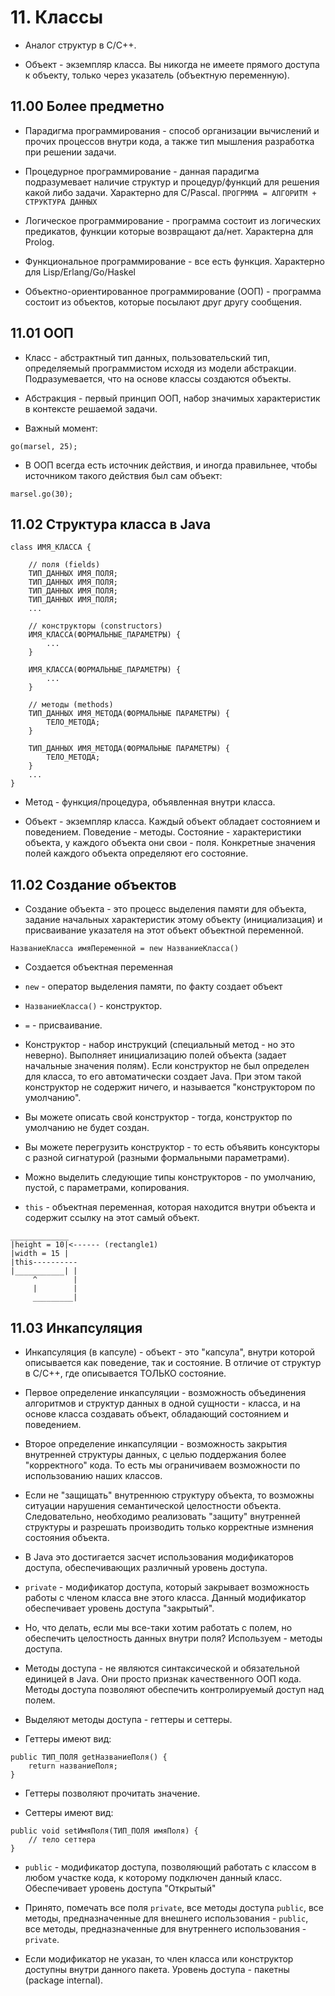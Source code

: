 # 11. Классы

* Аналог структур в C/C++.

* Объект - экземпляр класса. Вы никогда не имеете прямого доступа к объекту, только через указатель (объектную переменную).

## 11.00 Более предметно

* Парадигма программирования - способ организации вычислений и прочих процессов внутри кода, а также тип мышления разработка при решении задачи.

* Процедурное программирование - данная парадигма подразумевает наличие структур и процедур/функций для решения какой либо задачи. Характерно для C/Pascal. `ПРОГРММА = АЛГОРИТМ + СТРУКТУРА ДАННЫХ`

* Логическое программирование - программа состоит из логических предикатов, функции которые возвращают да/нет. Характерна для Prolog.

* Функциональное программирование - все есть функция. Характерно для Lisp/Erlang/Go/Haskel

* Объектно-ориентированное программирование (ООП) - программа состоит из объектов, которые посылают друг другу сообщения.

## 11.01 ООП

* Класс - абстрактный тип данных, пользовательский тип, определяемый программистом исходя из модели абстракции. Подразумевается, что на основе классы создаются объекты.

* Абстракция - первый принцип ООП, набор значимых характеристик в контексте решаемой задачи.

* Важный момент:

```
go(marsel, 25);
```

* В ООП всегда есть источник действия, и иногда правильнее, чтобы источником такого действия был сам объект:

```
marsel.go(30);
```

## 11.02 Структура класса в Java

```
class ИМЯ_КЛАССА {

	// поля (fields)
	ТИП_ДАННЫХ ИМЯ_ПОЛЯ;
	ТИП_ДАННЫХ ИМЯ_ПОЛЯ;
	ТИП_ДАННЫХ ИМЯ_ПОЛЯ;
	ТИП_ДАННЫХ ИМЯ_ПОЛЯ;
	...

	// конструкторы (constructors)
	ИМЯ_КЛАССА(ФОРМАЛЬНЫЕ_ПАРАМЕТРЫ) {
		...
	}

	ИМЯ_КЛАССА(ФОРМАЛЬНЫЕ_ПАРАМЕТРЫ) {
		...
	}

	// методы (methods)
	ТИП_ДАННЫХ ИМЯ_МЕТОДА(ФОРМАЛЬНЫЕ ПАРАМЕТРЫ) {
		ТЕЛО_МЕТОДА;
	}

	ТИП_ДАННЫХ ИМЯ_МЕТОДА(ФОРМАЛЬНЫЕ ПАРАМЕТРЫ) {
		ТЕЛО_МЕТОДА;
	}
	...
}
```

* Метод - функция/процедура, объявленная внутри класса.

* Объект - экземпляр класса. Каждый объект обладает состоянием и поведением. Поведение - методы. Состояние - характеристики объекта, у каждого объекта они свои - поля. Конкретные значения полей каждого объекта определяют его состояние.

## 11.02 Создание объектов

* Создание объекта - это процесс выделения памяти для объекта, задание начальных характеристик этому объекту (инициализация) и присваивание указателя на этот объект объектной переменной.

```
НазваниеКласса имяПеременной = new НазваниеКласса()
```

* Создается объектная переменная 

* `new` - оператор выделения памяти, по факту создает объект

* `НазваниеКласса()` - конструктор.

* `=` - присваивание.

* Конструктор - набор инструкций (специальный метод - но это неверно). Выполняет инициализацию полей объекта (задает начальные значения полям). Если конструктор не был определен для класса, то его автоматически создает Java. При этом такой конструктор не содержит ничего, и называется "конструктором по умолчанию".

* Вы можете описать свой конструктор - тогда, конструктор по умолчанию не будет создан.

* Вы можете перегрузить конструктор - то есть объявить консукторы с разной сигнатурой (разными формальными параметрами).

* Можно выделить следующие типы конструкторов - по умолчанию, пустой, с параметрами, копирования.

* `this` - объектная переменная, которая находится внутри объекта и содержит ссылку на этот самый объект.

```
_____________
|height = 10|<------ (rectangle1)
|width = 15 |
|this----------
|___________| |
     ^        |
     |        |
     _________|
```

## 11.03 Инкапсуляция

* Инкапсуляция (в капсуле) - объект - это "капсула", внутри которой описывается как поведение, так и состояние. В отличие от структур в C/C++, где описывается ТОЛЬКО состояние. 

* Первое определение инкапсуляции - возможность объединения алгоритмов и структур данных в одной сущности - класса, и на основе класса создавать объект, обладающий состоянием и поведением.

* Второе определение инкапсуляции - возможность закрытия внутренней структуры данных, с целью поддержания более "корректного" кода. То есть мы ограничиваем возможности по использованию наших классов.

* Если не "защищать" внутреннюю структуру объекта, то возможны ситуации нарушения семантической целостности объекта. Следовательно, необходимо реализовать "защиту" внутренней структуры и разрешать производить только корректные измнения состояния объекта.

* В Java это достигается засчет использования модификаторов доступа, обеспечивающих различный уровень доступа.

* `private` - модификатор доступа, который закрывает возможность работы с членом класса вне этого класса. Данный модификатор обеспечивает уровень доступа "закрытый".

* Но, что делать, если мы все-таки хотим работать с полем, но обеспечить целостность данных внутри поля? Используем - методы доступа.

* Методы доступа - не являются синтаксической и обязательной единицей в Java. Они просто признак качественного ООП кода. Методы доступа позволяют обеспечить контролируемый доступ над полем.

* Выделяют методы доступа - геттеры и сеттеры.

* Геттеры имеют вид:

```
public ТИП_ПОЛЯ getНазваниеПоля() {
	return названиеПоля;
}
```

* Геттеры позволяют прочитать значение.

* Сеттеры имеют вид:

```
public void setИмяПоля(ТИП_ПОЛЯ имяПоля) {
	// тело сеттера
}
```

* `public` - модификатор доступа, позволяющий работать с классом в любом участке кода, к которому подключен данный класс. Обеспечивает уровень доступа "Открытый"

* Принято, помечать все поля `private`, все методы доступа `public`, все методы, предназначенные для внешнего использования - `public`, все методы, предназначенные для внутреннего использования - `private`.

* Если модификатор не указан, то член класса или конструктор доступны внутри данного пакета. Уровень доступа - пакетны (package internal).